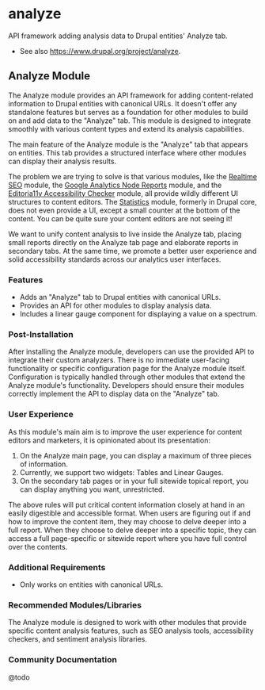 # analyze

API framework adding analysis data to Drupal entities' Analyze tab.

- See also https://www.drupal.org/project/analyze.

## Analyze Module

The Analyze module provides an API framework for adding content-related 
information to Drupal entities with canonical URLs. It doesn't offer any 
standalone features but serves as a foundation for other modules to build 
on and add data to the "Analyze" tab. This module is designed to integrate 
smoothly with various content types and extend its analysis capabilities.

The main feature of the Analyze module is the "Analyze" tab that appears 
on entities. This tab provides a structured interface where other modules 
can display their analysis results.

The problem we are trying to solve is that various modules, like the 
[Realtime SEO](https://www.drupal.org/project/yoast_seo) module, the 
[Google Analytics Node Reports](https://www.drupal.org/project/ga_node_reports) 
module, and the [Editoria11y Accessibility Checker](https://www.drupal.org/project/editoria11y) 
module, all provide wildly different UI structures to content editors. The 
[Statistics](https://www.drupal.org/project/statistics) module, formerly in 
Drupal core, does not even provide a UI, except a small counter at the 
bottom of the content. You can be quite sure your content editors are not 
seeing it!

We want to unify content analysis to live inside the Analyze tab, placing 
small reports directly on the Analyze tab page and elaborate reports in 
secondary tabs. At the same time, we promote a better user experience and 
solid accessibility standards across our analytics user interfaces.

### Features
- Adds an "Analyze" tab to Drupal entities with canonical URLs.
- Provides an API for other modules to display analysis data.
- Includes a linear gauge component for displaying a value on a spectrum.

### Post-Installation
After installing the Analyze module, developers can use the provided API 
to integrate their custom analyzers. There is no immediate user-facing 
functionality or specific configuration page for the Analyze module itself. 
Configuration is typically handled through other modules that extend the 
Analyze module's functionality. Developers should ensure their modules 
correctly implement the API to display data on the "Analyze" tab.

### User Experience
As this module's main aim is to improve the user experience for content 
editors and marketers, it is opinionated about its presentation:
1. On the Analyze main page, you can display a maximum of three pieces of 
   information.
2. Currently, we support two widgets: Tables and Linear Gauges.
3. On the secondary tab pages or in your full sitewide topical report, you 
   can display anything you want, unrestricted.

The above rules will put critical content information closely at hand in 
an easily digestible and accessible format. When users are figuring out 
if and how to improve the content item, they may choose to delve deeper 
into a full report. When they choose to delve deeper into a specific 
topic, they can access a full page-specific or sitewide report where you 
have full control over the contents.

### Additional Requirements
- Only works on entities with canonical URLs.

### Recommended Modules/Libraries
The Analyze module is designed to work with other modules that provide 
specific content analysis features, such as SEO analysis tools, 
accessibility checkers, and sentiment analysis libraries.

### Community Documentation
@todo
